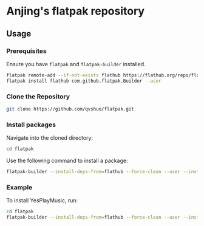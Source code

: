 # Anjing's flatpak repository

## Usage

### Prerequisites

Ensure you have `flatpak` and `flatpak-builder` installed.

```sh
flatpak remote-add --if-not-exists flathub https://flathub.org/repo/flathub.flatpakrepo --user
flatpak install flathub com.github.flatpak.Builder --user
```

### Clone the Repository

```sh
git clone https://github.com/qvshuo/flatpak.git
```

### Install packages

Navigate into the cloned directory:

```sh
cd flatpak
```

Use the following command to install a package:

```sh
flatpak-builder --install-deps-from=flathub --force-clean --user --install build /path/to/package.yml
```

### Example

To install YesPlayMusic, run:

```sh
cd flatpak
flatpak-builder --install-deps-from=flathub --force-clean --user --install build ./io.github.anjing.yesplaymusic/io.github.anjing.yesplaymusic.yml
```
